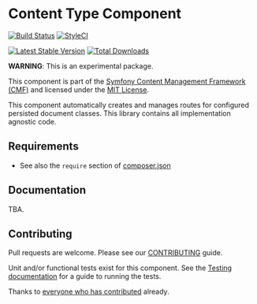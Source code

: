 # Content Type Component

[![Build Status](https://travis-ci.org/symfony-cmf/content-type.svg?branch=master)](https://travis-ci.org/symfony-cmf/content-type)
[![StyleCI](https://styleci.io/repos/59910930/shield)](https://styleci.io/repos/59910930)

[![Latest Stable Version](https://poser.pugx.org/symfony-cmf/content-type/version.png)](https://packagist.org/packages/symfony-cmf/content-type)
[![Total Downloads](https://poser.pugx.org/symfony-cmf/content-type/d/total.png)](https://packagist.org/packages/symfony-cmf/content-type)

**WARNING**: This is an experimental package.

This component is part of the [Symfony Content Management Framework (CMF)](http://cmf.symfony.com/)
and licensed under the [MIT License](LICENSE).

This component automatically creates and manages routes for configured persisted
document classes. This library contains all implementation agnostic code.

## Requirements 

* See also the `require` section of [composer.json](composer.json)

## Documentation

TBA.

## Contributing

Pull requests are welcome. Please see our
[CONTRIBUTING](https://github.com/symfony-cmf/symfony-cmf/blob/master/CONTRIBUTING.md)
guide.

Unit and/or functional tests exist for this component. See the
[Testing documentation](http://symfony.com/doc/master/cmf/components/testing.html)
for a guide to running the tests.

Thanks to
[everyone who has contributed](https://github.com/symfony-cmf/content-type/contributors) already.
